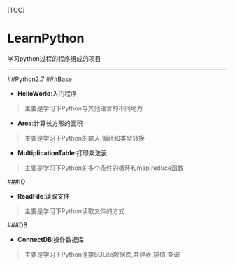 [TOC]
# LearnPython

学习python过程的程序组成的项目

-------------
##Python2.7
###Base
- **HelloWorld**:入门程序
> 主要是学习下Python与其他语言的不同地方
- **Area**:计算长方形的面积
> 主要是学习下Python的输入,循环和类型转换
- **MultiplicationTable**:打印乘法表
> 主要是学习下Python的多个条件的循环和map,reduce函数

###IO
- **ReadFile**:读取文件
> 主要是学习下Python读取文件的方式

###DB
- **ConnectDB**:操作数据库
> 主要是学习下Python连接SQLite数据库,并建表,插值,查询
